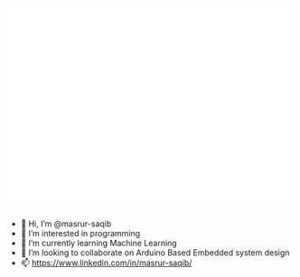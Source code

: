 ![](https://github.com/masrur-saqib/codeforces/blob/main/output/light_card.svg#gh-dark-mode-only)


- 👋 Hi, I’m @masrur-saqib
- 👀 I’m interested in programming
- 🌱 I’m currently learning Machine Learning
- 💞️ I’m looking to collaborate on Arduino Based Embedded system design
- 📫 https://www.linkedin.com/in/masrur-saqib/
